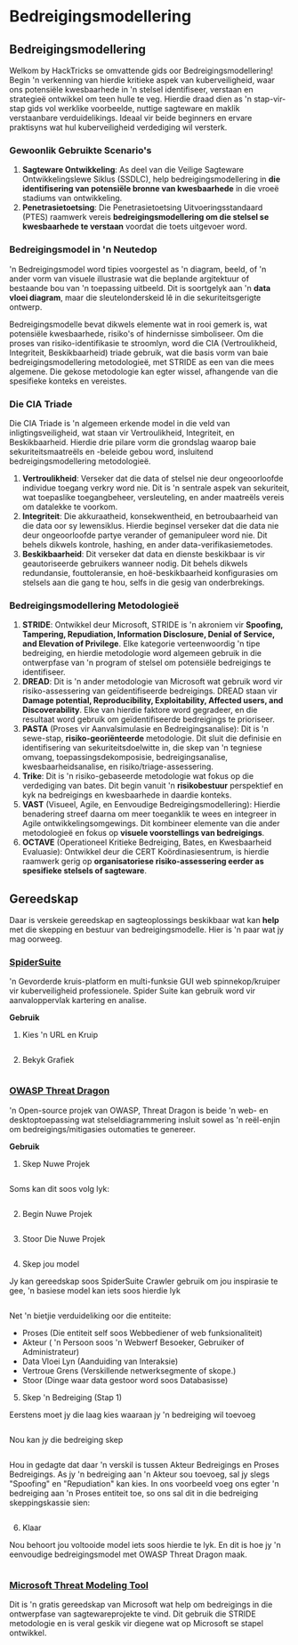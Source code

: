 # Bedreigingsmodellering


## Bedreigingsmodellering

Welkom by HackTricks se omvattende gids oor Bedreigingsmodellering! Begin 'n verkenning van hierdie kritieke aspek van kuberveiligheid, waar ons potensiële kwesbaarhede in 'n stelsel identifiseer, verstaan en strategieë ontwikkel om teen hulle te veg. Hierdie draad dien as 'n stap-vir-stap gids vol werklike voorbeelde, nuttige sagteware en maklik verstaanbare verduidelikings. Ideaal vir beide beginners en ervare praktisyns wat hul kuberveiligheid verdediging wil versterk.

### Gewoonlik Gebruikte Scenario's

1. **Sagteware Ontwikkeling**: As deel van die Veilige Sagteware Ontwikkelingslewe Siklus (SSDLC), help bedreigingsmodellering in **die identifisering van potensiële bronne van kwesbaarhede** in die vroeë stadiums van ontwikkeling.
2. **Penetrasietoetsing**: Die Penetrasietoetsing Uitvoeringsstandaard (PTES) raamwerk vereis **bedreigingsmodellering om die stelsel se kwesbaarhede te verstaan** voordat die toets uitgevoer word.

### Bedreigingsmodel in 'n Neutedop

'n Bedreigingsmodel word tipies voorgestel as 'n diagram, beeld, of 'n ander vorm van visuele illustrasie wat die beplande argitektuur of bestaande bou van 'n toepassing uitbeeld. Dit is soortgelyk aan 'n **data vloei diagram**, maar die sleutelonderskeid lê in die sekuriteitsgerigte ontwerp.

Bedreigingsmodelle bevat dikwels elemente wat in rooi gemerk is, wat potensiële kwesbaarhede, risiko's of hindernisse simboliseer. Om die proses van risiko-identifikasie te stroomlyn, word die CIA (Vertroulikheid, Integriteit, Beskikbaarheid) triade gebruik, wat die basis vorm van baie bedreigingsmodellering metodologieë, met STRIDE as een van die mees algemene. Die gekose metodologie kan egter wissel, afhangende van die spesifieke konteks en vereistes.

### Die CIA Triade

Die CIA Triade is 'n algemeen erkende model in die veld van inligtingsveiligheid, wat staan vir Vertroulikheid, Integriteit, en Beskikbaarheid. Hierdie drie pilare vorm die grondslag waarop baie sekuriteitsmaatreëls en -beleide gebou word, insluitend bedreigingsmodellering metodologieë.

1. **Vertroulikheid**: Verseker dat die data of stelsel nie deur ongeoorloofde individue toegang verkry word nie. Dit is 'n sentrale aspek van sekuriteit, wat toepaslike toegangbeheer, versleuteling, en ander maatreëls vereis om datalekke te voorkom.
2. **Integriteit**: Die akkuraatheid, konsekwentheid, en betroubaarheid van die data oor sy lewensiklus. Hierdie beginsel verseker dat die data nie deur ongeoorloofde partye verander of gemanipuleer word nie. Dit behels dikwels kontrole, hashing, en ander data-verifikasiemetodes.
3. **Beskikbaarheid**: Dit verseker dat data en dienste beskikbaar is vir geautoriseerde gebruikers wanneer nodig. Dit behels dikwels redundansie, fouttoleransie, en hoë-beskikbaarheid konfigurasies om stelsels aan die gang te hou, selfs in die gesig van onderbrekings.

### Bedreigingsmodellering Metodologieë

1. **STRIDE**: Ontwikkel deur Microsoft, STRIDE is 'n akroniem vir **Spoofing, Tampering, Repudiation, Information Disclosure, Denial of Service, and Elevation of Privilege**. Elke kategorie verteenwoordig 'n tipe bedreiging, en hierdie metodologie word algemeen gebruik in die ontwerpfase van 'n program of stelsel om potensiële bedreigings te identifiseer.
2. **DREAD**: Dit is 'n ander metodologie van Microsoft wat gebruik word vir risiko-assessering van geïdentifiseerde bedreigings. DREAD staan vir **Damage potential, Reproducibility, Exploitability, Affected users, and Discoverability**. Elke van hierdie faktore word gegradeer, en die resultaat word gebruik om geïdentifiseerde bedreigings te prioriseer.
3. **PASTA** (Proses vir Aanvalsimulasie en Bedreigingsanalise): Dit is 'n sewe-stap, **risiko-georiënteerde** metodologie. Dit sluit die definisie en identifisering van sekuriteitsdoelwitte in, die skep van 'n tegniese omvang, toepassingsdekomposisie, bedreigingsanalise, kwesbaarheidsanalise, en risiko/triage-assessering.
4. **Trike**: Dit is 'n risiko-gebaseerde metodologie wat fokus op die verdediging van bates. Dit begin vanuit 'n **risikobestuur** perspektief en kyk na bedreigings en kwesbaarhede in daardie konteks.
5. **VAST** (Visueel, Agile, en Eenvoudige Bedreigingsmodellering): Hierdie benadering streef daarna om meer toeganklik te wees en integreer in Agile ontwikkelingsomgewings. Dit kombineer elemente van die ander metodologieë en fokus op **visuele voorstellings van bedreigings**.
6. **OCTAVE** (Operationeel Kritieke Bedreiging, Bates, en Kwesbaarheid Evaluasie): Ontwikkel deur die CERT Koördinasiesentrum, is hierdie raamwerk gerig op **organisatoriese risiko-assessering eerder as spesifieke stelsels of sagteware**.

## Gereedskap

Daar is verskeie gereedskap en sagteoplossings beskikbaar wat kan **help** met die skepping en bestuur van bedreigingsmodelle. Hier is 'n paar wat jy mag oorweeg.

### [SpiderSuite](https://github.com/3nock/SpiderSuite)

'n Gevorderde kruis-platform en multi-funksie GUI web spinnekop/kruiper vir kuberveiligheid professionele. Spider Suite kan gebruik word vir aanvaloppervlak kartering en analise.

**Gebruik**

1. Kies 'n URL en Kruip

<figure><img src="../.gitbook/assets/threatmodel_spidersuite_1.png" alt=""><figcaption></figcaption></figure>

2. Bekyk Grafiek

<figure><img src="../.gitbook/assets/threatmodel_spidersuite_2.png" alt=""><figcaption></figcaption></figure>

### [OWASP Threat Dragon](https://github.com/OWASP/threat-dragon/releases)

'n Open-source projek van OWASP, Threat Dragon is beide 'n web- en desktoptoepassing wat stelseldiagrammering insluit sowel as 'n reël-enjin om bedreigings/mitigasies outomaties te genereer.

**Gebruik**

1. Skep Nuwe Projek

<figure><img src="../.gitbook/assets/create_new_project_1.jpg" alt=""><figcaption></figcaption></figure>

Soms kan dit soos volg lyk:

<figure><img src="../.gitbook/assets/1_threatmodel_create_project.jpg" alt=""><figcaption></figcaption></figure>

2. Begin Nuwe Projek

<figure><img src="../.gitbook/assets/launch_new_project_2.jpg" alt=""><figcaption></figcaption></figure>

3. Stoor Die Nuwe Projek

<figure><img src="../.gitbook/assets/save_new_project.jpg" alt=""><figcaption></figcaption></figure>

4. Skep jou model

Jy kan gereedskap soos SpiderSuite Crawler gebruik om jou inspirasie te gee, 'n basiese model kan iets soos hierdie lyk

<figure><img src="../.gitbook/assets/0_basic_threat_model.jpg" alt=""><figcaption></figcaption></figure>

Net 'n bietjie verduideliking oor die entiteite:

* Proses (Die entiteit self soos Webbediener of web funksionaliteit)
* Akteur ( 'n Persoon soos 'n Webwerf Besoeker, Gebruiker of Administrateur)
* Data Vloei Lyn (Aanduiding van Interaksie)
* Vertroue Grens (Verskillende netwerksegmente of skope.)
* Stoor (Dinge waar data gestoor word soos Databasisse)

5. Skep 'n Bedreiging (Stap 1)

Eerstens moet jy die laag kies waaraan jy 'n bedreiging wil toevoeg

<figure><img src="../.gitbook/assets/3_threatmodel_chose-threat-layer.jpg" alt=""><figcaption></figcaption></figure>

Nou kan jy die bedreiging skep

<figure><img src="../.gitbook/assets/4_threatmodel_create-threat.jpg" alt=""><figcaption></figcaption></figure>

Hou in gedagte dat daar 'n verskil is tussen Akteur Bedreigings en Proses Bedreigings. As jy 'n bedreiging aan 'n Akteur sou toevoeg, sal jy slegs "Spoofing" en "Repudiation" kan kies. In ons voorbeeld voeg ons egter 'n bedreiging aan 'n Proses entiteit toe, so ons sal dit in die bedreiging skeppingskassie sien:

<figure><img src="../.gitbook/assets/2_threatmodel_type-option.jpg" alt=""><figcaption></figcaption></figure>

6. Klaar

Nou behoort jou voltooide model iets soos hierdie te lyk. En dit is hoe jy 'n eenvoudige bedreigingsmodel met OWASP Threat Dragon maak.

<figure><img src="../.gitbook/assets/threat_model_finished.jpg" alt=""><figcaption></figcaption></figure>

### [Microsoft Threat Modeling Tool](https://aka.ms/threatmodelingtool)

Dit is 'n gratis gereedskap van Microsoft wat help om bedreigings in die ontwerpfase van sagtewareprojekte te vind. Dit gebruik die STRIDE metodologie en is veral geskik vir diegene wat op Microsoft se stapel ontwikkel.
